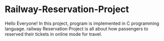 # Railway-Reservation-Project
Hello Everyone!
In this project, program is implemented in C programming language. railway Reservation Project is all about how passengers to reserved their tickets in online mode for travel.
